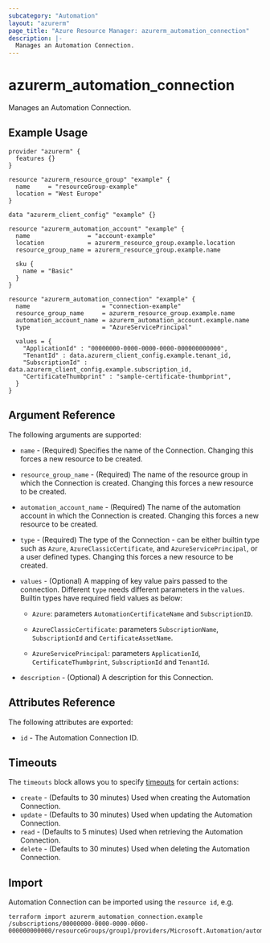 ```yaml
---
subcategory: "Automation"
layout: "azurerm"
page_title: "Azure Resource Manager: azurerm_automation_connection"
description: |-
  Manages an Automation Connection.
---
```


# azurerm_automation_connection

Manages an Automation Connection.

## Example Usage

```hcl
provider "azurerm" {
  features {}
}

resource "azurerm_resource_group" "example" {
  name     = "resourceGroup-example"
  location = "West Europe"
}

data "azurerm_client_config" "example" {}

resource "azurerm_automation_account" "example" {
  name                = "account-example"
  location            = azurerm_resource_group.example.location
  resource_group_name = azurerm_resource_group.example.name

  sku {
    name = "Basic"
  }
}

resource "azurerm_automation_connection" "example" {
  name                    = "connection-example"
  resource_group_name     = azurerm_resource_group.example.name
  automation_account_name = azurerm_automation_account.example.name
  type                    = "AzureServicePrincipal"

  values = {
    "ApplicationId" : "00000000-0000-0000-0000-000000000000",
    "TenantId" : data.azurerm_client_config.example.tenant_id,
    "SubscriptionId" : data.azurerm_client_config.example.subscription_id,
    "CertificateThumbprint" : "sample-certificate-thumbprint",
  }
}
```

## Argument Reference

The following arguments are supported:

* `name` - (Required) Specifies the name of the Connection. Changing this forces a new resource to be created.

* `resource_group_name` - (Required) The name of the resource group in which the Connection is created. Changing this forces a new resource to be created.

* `automation_account_name` - (Required) The name of the automation account in which the Connection is created. Changing this forces a new resource to be created.

* `type` - (Required) The type of the Connection - can be either builtin type such as `Azure`, `AzureClassicCertificate`, and `AzureServicePrincipal`, or a user defined types. Changing this forces a new resource to be created.

* `values` - (Optional) A mapping of key value pairs passed to the connection. Different `type` needs different parameters in the `values`. Builtin types have required field values as below:

  - `Azure`: parameters `AutomationCertificateName` and `SubscriptionID`.

  - `AzureClassicCertificate`: parameters `SubscriptionName`, `SubscriptionId` and `CertificateAssetName`.

  - `AzureServicePrincipal`: parameters `ApplicationId`, `CertificateThumbprint`, `SubscriptionId` and `TenantId`.

* `description` - (Optional) A description for this Connection.

## Attributes Reference

The following attributes are exported:

* `id` - The Automation Connection ID.

## Timeouts

The `timeouts` block allows you to specify [timeouts](https://www.terraform.io/docs/configuration/resources.html#timeouts) for certain actions:

* `create` - (Defaults to 30 minutes) Used when creating the Automation Connection.
* `update` - (Defaults to 30 minutes) Used when updating the Automation Connection.
* `read` - (Defaults to 5 minutes) Used when retrieving the Automation Connection.
* `delete` - (Defaults to 30 minutes) Used when deleting the Automation Connection.

## Import

Automation Connection can be imported using the `resource id`, e.g.

```shell
terraform import azurerm_automation_connection.example /subscriptions/00000000-0000-0000-0000-000000000000/resourceGroups/group1/providers/Microsoft.Automation/automationAccounts/account1/connections/conn1
```
